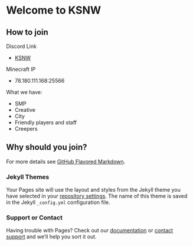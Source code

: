 # Welcome to KSNW

## How to join

Discord Link
* [KSNW](https://discord.gg/jDCTrmD)


Minecraft IP
* 78.180.111.168:25566
 

What we have:
* SMP
* Creative
* City
* Friendly players and staff
* Creepers


## Why should you join?



For more details see [GitHub Flavored Markdown](https://guides.github.com/features/mastering-markdown/).

### Jekyll Themes

Your Pages site will use the layout and styles from the Jekyll theme you have selected in your [repository settings](https://github.com/Imagonow55/ksnw/settings). The name of this theme is saved in the Jekyll `_config.yml` configuration file.

### Support or Contact

Having trouble with Pages? Check out our [documentation](https://help.github.com/categories/github-pages-basics/) or [contact support](https://github.com/contact) and we’ll help you sort it out.
